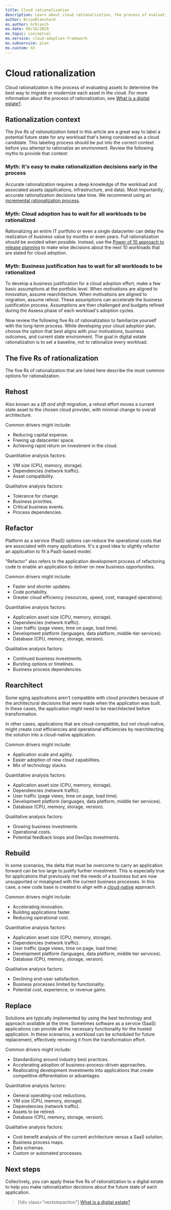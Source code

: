 ```yaml
---
title: Cloud rationalization
description: Learn about cloud rationalization, the process of evaluating assets to determine the best way to migrate or modernize each asset in the cloud.
author: BrianBlanchard
ms.author: brblanch
ms.date: 09/16/2019
ms.topic: conceptual
ms.service: cloud-adoption-framework
ms.subservice: plan
ms.custom: XX
---
```


# Cloud rationalization

Cloud rationalization is the process of evaluating assets to determine the best way to migrate or modernize each asset in the cloud. For more information about the process of rationalization, see [What is a digital estate?](./index.md).

## Rationalization context

The *five Rs of rationalization* listed in this article are a great way to label a potential future state for any workload that's being considered as a cloud candidate. This labeling process should be put into the correct context before you attempt to rationalize an environment. Review the following myths to provide that context:

### Myth: It's easy to make rationalization decisions early in the process

 Accurate rationalization requires a deep knowledge of the workload and associated assets (applications, infrastructure, and data). Most importantly, accurate rationalization decisions take time. We recommend using an [incremental rationalization process](./rationalize.md#incremental-rationalization).

### Myth: Cloud adoption has to wait for all workloads to be rationalized

Rationalizing an entire IT portfolio or even a single datacenter can delay the realization of business value by months or even years. Full rationalization should be avoided when possible. Instead, use the [Power of 10 approach to release planning](./rationalize.md#release-planning) to make wise decisions about the next 10 workloads that are slated for cloud adoption.

### Myth: Business justification has to wait for all workloads to be rationalized

To develop a business justification for a cloud adoption effort, make a few basic assumptions at the portfolio level. When motivations are aligned to innovation, assume rearchitecture. When motivations are aligned to migration, assume rehost. These assumptions can accelerate the business justification process. Assumptions are then challenged and budgets refined during the Assess phase of each workload's adoption cycles.

Now review the following five Rs of rationalization to familiarize yourself with the long-term process. While developing your cloud adoption plan, choose the option that best aligns with your motivations, business outcomes, and current state environment. The goal in digital estate rationalization is to set a baseline, not to rationalize every workload.

## The five Rs of rationalization

The five Rs of rationalization that are listed here describe the most common options for rationalization.

## Rehost

Also known as a *lift and shift* migration, a rehost effort moves a current state asset to the chosen cloud provider, with minimal change to overall architecture.

Common drivers might include:

- Reducing capital expense.
- Freeing up datacenter space.
- Achieving rapid return on investment in the cloud.

Quantitative analysis factors:

- VM size (CPU, memory, storage).
- Dependencies (network traffic).
- Asset compatibility.

Qualitative analysis factors:

- Tolerance for change.
- Business priorities.
- Critical business events.
- Process dependencies.

## Refactor

Platform as a service (PaaS) options can reduce the operational costs that are associated with many applications. It's a good idea to slightly refactor an application to fit a PaaS-based model.

"Refactor" also refers to the application development process of refactoring code to enable an application to deliver on new business opportunities.

Common drivers might include:

- Faster and shorter updates.
- Code portability.
- Greater cloud efficiency (resources, speed, cost, managed operations).

Quantitative analysis factors:

- Application asset size (CPU, memory, storage).
- Dependencies (network traffic).
- User traffic (page views, time on page, load time).
- Development platform (languages, data platform, middle-tier services).
- Database (CPU, memory, storage, version).

Qualitative analysis factors:

- Continued business investments.
- Bursting options or timelines.
- Business process dependencies.

## Rearchitect

Some aging applications aren't compatible with cloud providers because of the architectural decisions that were made when the application was built. In these cases, the application might need to be rearchitected before transformation.

In other cases, applications that are cloud-compatible, but not cloud-native, might create cost efficiencies and operational efficiencies by rearchitecting the solution into a cloud-native application.

Common drivers might include:

- Application scale and agility.
- Easier adoption of new cloud capabilities.
- Mix of technology stacks.

Quantitative analysis factors:

- Application asset size (CPU, memory, storage).
- Dependencies (network traffic).
- User traffic (page views, time on page, load time).
- Development platform (languages, data platform, middle tier services).
- Database (CPU, memory, storage, version).

Qualitative analysis factors:

- Growing business investments.
- Operational costs.
- Potential feedback loops and DevOps investments.

## Rebuild

In some scenarios, the delta that must be overcome to carry an application forward can be too large to justify further investment. This is especially true for applications that previously met the needs of a business but are now unsupported or misaligned with the current business processes. In this case, a new code base is created to align with a [cloud-native](https://azure.microsoft.com/overview/cloudnative) approach.

Common drivers might include:

- Accelerating innovation.
- Building applications faster.
- Reducing operational cost.

Quantitative analysis factors:

- Application asset size (CPU, memory, storage).
- Dependencies (network traffic).
- User traffic (page views, time on page, load time).
- Development platform (languages, data platform, middle tier services).
- Database (CPU, memory, storage, version).

Qualitative analysis factors:

- Declining end-user satisfaction.
- Business processes limited by functionality.
- Potential cost, experience, or revenue gains.

## Replace

Solutions are typically implemented by using the best technology and approach available at the time. Sometimes software as a service (SaaS) applications can provide all the necessary functionality for the hosted application. In these scenarios, a workload can be scheduled for future replacement, effectively removing it from the transformation effort.

Common drivers might include:

- Standardizing around industry best practices.
- Accelerating adoption of business-process-driven approaches.
- Reallocating development investments into applications that create competitive differentiation or advantages.

Quantitative analysis factors:

- General operating-cost reductions.
- VM size (CPU, memory, storage).
- Dependencies (network traffic).
- Assets to be retired.
- Database (CPU, memory, storage, version).

Qualitative analysis factors:

- Cost benefit analysis of the current architecture versus a SaaS solution.
- Business process maps.
- Data schemas.
- Custom or automated processes.

## Next steps

Collectively, you can apply these five Rs of rationalization to a digital estate to help you make rationalization decisions about the future state of each application.

> [!div class="nextstepaction"]
> [What is a digital estate?](./index.md)
